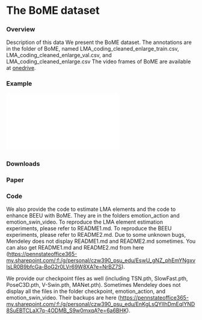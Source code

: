 # The BoME dataset
### Overview
Description of this data
We present the BoME dataset.
The annotations are in the folder of BoME, named LMA_coding_cleaned_enlarge_train.csv, LMA_coding_cleaned_enlarge_val.csv, and LMA_coding_cleaned_enlarge.csv
The video frames of BoME are available at [onedrive](https://pennstateoffice365-my.sharepoint.com/:u:/g/personal/czw390_psu_edu/EfPkLO9fxgRAvGf4i3j8wUgB_yCaotyC-hL_aGzwcrFl5Q?e=abcHzf).
### Example
![examples](examples.pdf)
### Downloads
### Paper
### Code
We also provide the code to estimate LMA elements and the code to enhance BEEU with BoME. They are in the folders emotion_action and emotion_swin_video. To reproduce the LMA element estimation 
experiments, please refer to README1.md. To reproduce the BEEU experiments, please refer to README2.md. 
Due to some unknown bugs, Mendeley does not display README1.md and README2.md sometimes. You can also get README1.md and README2.md from here (https://pennstateoffice365-my.sharepoint.com/:f:/g/personal/czw390_psu_edu/EswU_gNZ_phEmYNgxvlsLR0B9bfcGa-BoG2r0LVr69W8XA?e=NrBZ7S).

We provide our checkpoint files as well (including TSN.pth, SlowFast.pth, PoseC3D.pth, V-Swin.pth, MANet.pth). Sometimes Mendeley does not display all the files in the folder checkpoint, emotion_action, and emotion_swin_video. Their backups are here (https://pennstateoffice365-my.sharepoint.com/:f:/g/personal/czw390_psu_edu/EnKgLsQYlIhDmEqlYND8SuEBTCLaX7q-4ODMB_S9w0mxqA?e=6a6BHK).